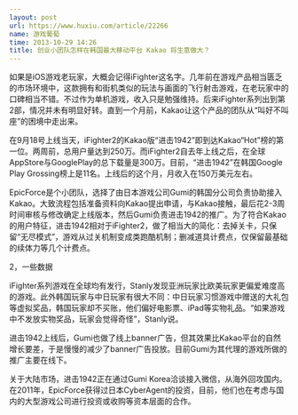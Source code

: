```yaml
---
layout: post
url: https://www.huxiu.com/article/22266
name: 游戏葡萄
time: 2013-10-29 14:26
title: 创业小团队怎样在韩国最大移动平台 Kakao 将生意做大？
---
```

如果是iOS游戏老玩家，大概会记得iFighter这名字。几年前在游戏产品相当匮乏的市场环境中，这款拥有和街机类似的玩法与画面的飞行射击游戏，在老玩家中的口碑相当不错。不过作为单机游戏，收入只是勉强维持。后来iFighter系列出到第2部，情况并未有明显好转。直到一个月前，Kakao让这个产品的团队从“叫好不叫座”的困境中走出来。

在9月18号上线当天，iFighter2的Kakao版“进击1942”即到达Kakao“Hot”榜的第一位。两周前，总用户量达到250万。而iFighter2自去年上线之后，在全球AppStore与GooglePlay的总下载量是300万。目前，“进击1942”在韩国Google Play Grossing榜上是11名。上线后的这个月，月收入在150万美元左右。

EpicForce是个小团队，选择了由日本游戏公司Gumi的韩国分公司负责协助接入Kakao。大致流程包括准备资料向Kakao提出申请，与Kakao接触，最后花2-3周时间审核与修改确定上线版本，然后Gumi负责进击1942的推广。为了符合Kakao的用户特征，进击1942相对于iFighter2，做了相当大的简化：去掉关卡，只保留“无尽模式”，游戏从过关机制变成类跑酷机制；删减道具计费点，仅保留最基础的续体力等几个计费点。

2，一些数据

iFighter系列游戏在全球均有发行，Stanly发现亚洲玩家比欧美玩家更偏爱难度高的游戏。此外韩国玩家与中日玩家有很大不同：中日玩家习惯游戏中赠送的大礼包等虚拟奖品，韩国玩家却不买账，他们偏好电影票、iPad等实物礼品。“如果游戏中不发放实物奖品，玩家会觉得奇怪”，Stanly说。

进击1942上线后，Gumi也做了线上banner广告，但其效果比Kakao平台的自然增长要差，于是慢慢的减少了banner广告投放。目前Gumi为其代理的游戏所做的推广主要在线下。

关于大陆市场，进击1942正在通过Gumi Korea洽谈接入微信，从海外回攻国内。在2011年，EpicForce获得过日本CyberAgent的投资，目前，他们也在考虑与国内的大型游戏公司进行投资或收购等资本层面的合作。

